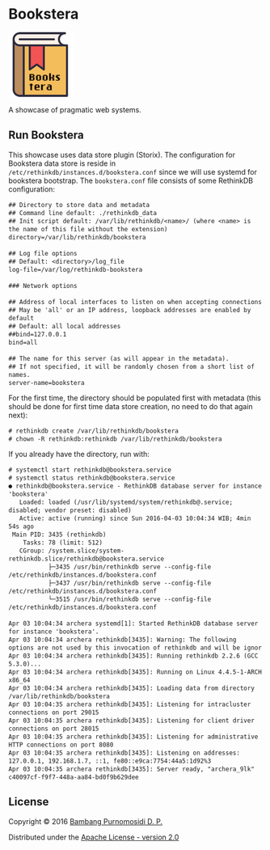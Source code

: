 Bookstera
=========

![Bookstera](public/images/logo-bookstera.png)

A showcase of pragmatic web systems.

## Run Bookstera

This showcase uses data store plugin (Storix). The configuration for Bookstera data store is reside in `/etc/rethinkdb/instances.d/bookstera.conf` since we will use systemd for bookstera bootstrap. The `bookstera.conf` file consists of some RethinkDB configuration:

```
## Directory to store data and metadata
## Command line default: ./rethinkdb_data
## Init script default: /var/lib/rethinkdb/<name>/ (where <name> is the name of this file without the extension)
directory=/var/lib/rethinkdb/bookstera

## Log file options
## Default: <directory>/log_file
log-file=/var/log/rethinkdb-bookstera

### Network options

## Address of local interfaces to listen on when accepting connections
## May be 'all' or an IP address, loopback addresses are enabled by default
## Default: all local addresses
##bind=127.0.0.1
bind=all

## The name for this server (as will appear in the metadata).
## If not specified, it will be randomly chosen from a short list of names.
server-name=bookstera
```

For the first time, the directory should be populated first with metadata (this should be done for first time data store creation, no need to do that again next):

```
# rethinkdb create /var/lib/rethinkdb/bookstera
# chown -R rethinkdb:rethinkdb /var/lib/rethinkdb/bookstera
```

If you already have the directory, run with:

```
# systemctl start rethinkdb@bookstera.service
# systemctl status rethinkdb@bookstera.service
● rethinkdb@bookstera.service - RethinkDB database server for instance 'bookstera'
   Loaded: loaded (/usr/lib/systemd/system/rethinkdb@.service; disabled; vendor preset: disabled)
   Active: active (running) since Sun 2016-04-03 10:04:34 WIB; 4min 54s ago
 Main PID: 3435 (rethinkdb)
    Tasks: 78 (limit: 512)
   CGroup: /system.slice/system-rethinkdb.slice/rethinkdb@bookstera.service
           ├─3435 /usr/bin/rethinkdb serve --config-file /etc/rethinkdb/instances.d/bookstera.conf
           ├─3437 /usr/bin/rethinkdb serve --config-file /etc/rethinkdb/instances.d/bookstera.conf
           └─3515 /usr/bin/rethinkdb serve --config-file /etc/rethinkdb/instances.d/bookstera.conf

Apr 03 10:04:34 archera systemd[1]: Started RethinkDB database server for instance 'bookstera'.
Apr 03 10:04:34 archera rethinkdb[3435]: Warning: The following options are not used by this invocation of rethinkdb and will be ignor
Apr 03 10:04:34 archera rethinkdb[3435]: Running rethinkdb 2.2.6 (GCC 5.3.0)...
Apr 03 10:04:34 archera rethinkdb[3435]: Running on Linux 4.4.5-1-ARCH x86_64
Apr 03 10:04:34 archera rethinkdb[3435]: Loading data from directory /var/lib/rethinkdb/bookstera
Apr 03 10:04:35 archera rethinkdb[3435]: Listening for intracluster connections on port 29015
Apr 03 10:04:35 archera rethinkdb[3435]: Listening for client driver connections on port 28015
Apr 03 10:04:35 archera rethinkdb[3435]: Listening for administrative HTTP connections on port 8080
Apr 03 10:04:35 archera rethinkdb[3435]: Listening on addresses: 127.0.0.1, 192.168.1.7, ::1, fe80::e9ca:7754:44a5:1d92%3
Apr 03 10:04:35 archera rethinkdb[3435]: Server ready, "archera_9lk" c40097cf-f9f7-448a-aa84-bd0f9b629dee
```

## License

Copyright © 2016 [Bambang Purnomosidi D. P.](http://bpdp.xyz)

Distributed under the [Apache License - version 2.0](http://www.apache.org/licenses/LICENSE-2.0.html)
